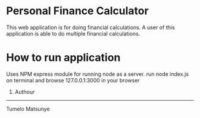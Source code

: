# Personal Finance Calculator
This web application is for doing financial calculations. A user of this application is able to do multiple financial calculations. 
# How to run application
Uses NPM express module for running node as a server.
run node index.js on terminal and browse 127.0.0.1:3000 in your browser

1. Authour
-----------
Tumelo Matsunye 


